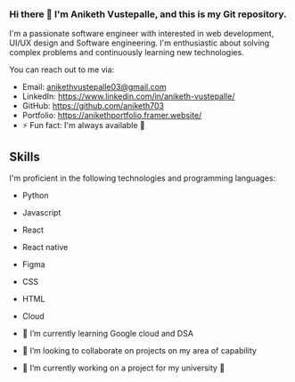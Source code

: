 ### Hi there 👋 I'm Aniketh Vustepalle, and this is my Git repository. 
I'm a passionate software engineer with interested in web development, UI/UX design and Software engineering. I'm enthusiastic about solving complex problems and continuously learning new technologies.

You can reach out to me via:
- Email: anikethvustepalle03@gmail.com 
- LinkedIn: https://www.linkedin.com/in/aniketh-vustepalle/
- GitHub: https://github.com/aniketh703
- Portfolio: https://anikethportfolio.framer.website/
- ⚡ Fun fact: I'm always available 🤩
    
## Skills

I'm proficient in the following technologies and programming languages:

- Python
- Javascript
- React
- React native
- Figma
- CSS
- HTML
- Cloud
  
- 🌱 I’m currently learning Google cloud and DSA
- 👯 I’m looking to collaborate on projects on my area of capability
- 🔭 I’m currently working on a project for my university 🏫


<!--
**aniketh703/aniketh703** is a ✨ _special_ ✨ repository because its `README.md` (this file) appears on your GitHub profile.

Here are some ideas to get you started:

- 🔭 I’m currently working on ...
- 🌱 I’m currently learning ...
- 👯 I’m looking to collaborate on ...
- 🤔 I’m looking for help with ...
- 💬 Ask me about ...
- 📫 How to reach me: ...
- 😄 Pronouns: ...
- ⚡ Fun fact: ...
-->
